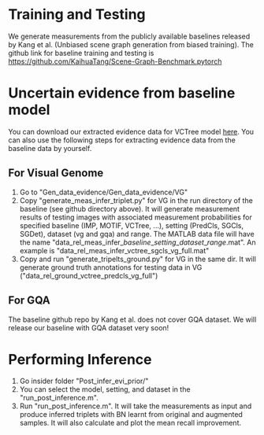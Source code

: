 # Training and Testing

We generate measurements from the publicly available baselines released by Kang et al. (Unbiased scene graph generation from biased training). The github link for baseline training and testing is https://github.com/KaihuaTang/Scene-Graph-Benchmark.pytorch

# Uncertain evidence from baseline model

You can download our extracted evidence data for VCTree model [here](https://drive.google.com/drive/folders/1-gIr7jz2Jf65mc1gJEcRh3iA0z4xr6TD?usp=share_link). You can also use the following steps for extracting evidence data from the baseline data by yourself.  

## For Visual Genome 
1. Go to "Gen_data_evidence/Gen_data_evidence/VG" 
2. Copy "generate_meas_infer_triplet.py" for VG in the run directory of the baseline (see github directory above). It will generate measurement results of testing images with associated measurement probabilities for specified baseline (IMP, MOTIF, VCTree, ...), setting (PredCls, SGCls, SGDet), dataset (vg and gqa) and range. The MATLAB data file will have the name "data_rel_meas_infer_*baseline*\_*setting*\_*dataset*\_*range*.mat". An example is "data_rel_meas_infer_vctree_sgcls_vg_full.mat"
3. Copy and run "generate_tripelts_ground.py" for VG in the same dir. It will generate ground truth annotations for testing data in VG ("data_rel_ground_vctree_predcls_vg_full") 

## For GQA
The baseline github repo by Kang et al. does not cover GQA dataset. We will release our baseline with GQA dataset very soon!
<!---
1. Go to "Gen_data_evidence/Gen_data_evidence/GQA"
2. Copy "generate_meas_infer_triplet_GQA.py" for GQA in the run directory of the baseline (see github directory above). It will generate measurement results with associated measurement probabilities for VCTree PredCls in GQA. ("data_rel_meas_infer_vctree_predcls_GQA_full.mat")
3. Copy and run "generate_tripelts_ground_GQA.py" for GQA in the same directory. It will generate ground truth annotations for testing data in GQA. ("data_rel_ground_vctree_predcls_GQA_full") -->


<!---# Collecting original samples for learning BN  
## For Visual Genome 
1. Go inside folder "Gen_data_evidence_prior/Gen_data_prior/VG"
2. Run "generate_triplets_training_gt_org.py". It will generate MAT file ("data_rel_ground_training_vg.mat") of GT annotations for VG with the original training samples.

## For GQA
1. Go inside folder "Gen_data_evidence_prior/Gen_data_prior/GQA"
2. Run "generate_triplets_training_gt_org.py". It will generate MAT file ("data_rel_ground_training_GQA.mat") of GT annotations for GQA with the original training samples. 

# Collecting augmented samples for learning BN  
## For Visual Genome
1. Go inside folder "Gen_data_evidence_prior/Gen_data_prior/VG"
2. Run "generate_embeddings_for_triplets_vg.py' to generate embeddings of VG triplets and save as "embeddings_rel_val_vg.mat". 
3. Run "generate_triplets_training_gt_aug_vg.py". It will generate MAT file ("training_data_vg_emb.mat") of GT annotations for VG with the augmented training samples.

## For GQA
1. Go inside folder "Gen_data_evidence_prior/Gen_data_prior/GQA"
2. Run "generate_embeddings_for_triplets_GQA.py' to generate embeddings of GQA triplets and save as ""embeddings_rel_val_GQA.mat" 
3. Run "generate_triplets_training_gt_aug_GQA.py". It will generate MAT file ("training_data_GQA_emb.mat") of GT annotations for GQA with the augmented training samples.


# Learning BN with both original and augmentated samples
1. Go insider folder "Learn_Prior/"
2. Run "run_compute_prior.m" with  _dataset_ = {'vg', 'gqa'} and _method_ = {'org', 'aug'}. This will create four MAT files: (1) BN_priors_org_vg.mat, (2) BN_priors_aug_vg.mat, (3) BN_priors_org_gqa.mat, and (4) BN_priors_aug_gqa.mat. -->

# Performing Inference
1. Go insider folder "Post_infer_evi_prior/"
2. You can select the model, setting, and dataset in the "run_post_inference.m". 
3. Run "run_post_inference.m". It will take the measurements as input and produce inferred triplets with BN learnt from original and augmented samples. 
	It will also calculate and plot the mean recall improvement. 
